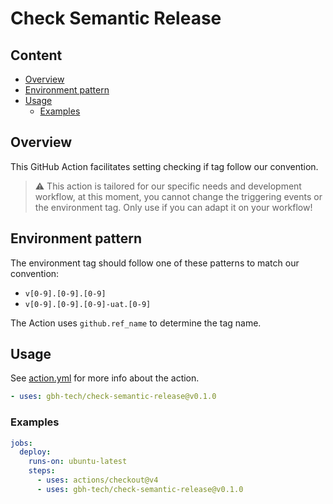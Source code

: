 <!-- omit in toc -->
# Check Semantic Release

<!-- omit in toc -->
## Content

- [Overview](#overview)
- [Environment pattern](#environment-pattern)
- [Usage](#usage)
  - [Examples](#examples)

## Overview

This GitHub Action facilitates setting checking if tag follow our convention.

> ⚠️ This action is tailored for our specific needs and development workflow,
> at this moment, you cannot change the triggering events or the environment
> tag. Only use if you can adapt it on your workflow!

## Environment pattern

The environment tag should follow one of these patterns to match our convention:

- `v[0-9].[0-9].[0-9]`
- `v[0-9].[0-9].[0-9]-uat.[0-9]`

The Action uses `github.ref_name` to determine the tag name.

## Usage

See [action.yml](action.yml) for more info about the action.

```yaml
- uses: gbh-tech/check-semantic-release@v0.1.0
```

### Examples

```yaml
jobs:
  deploy:
    runs-on: ubuntu-latest
    steps:
      - uses: actions/checkout@v4
      - uses: gbh-tech/check-semantic-release@v0.1.0
```
